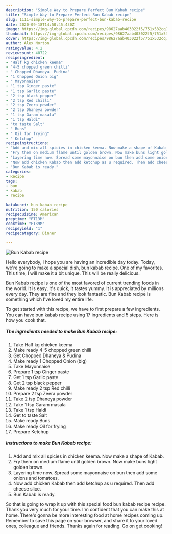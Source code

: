 ```yaml
---
description: "Simple Way to Prepare Perfect Bun Kabab recipe"
title: "Simple Way to Prepare Perfect Bun Kabab recipe"
slug: 1111-simple-way-to-prepare-perfect-bun-kabab-recipe
date: 2020-09-18T14:50:45.430Z
image: https://img-global.cpcdn.com/recipes/98627aab403022f5/751x532cq70/bun-kabab-recipe-recipe-main-photo.jpg
thumbnail: https://img-global.cpcdn.com/recipes/98627aab403022f5/751x532cq70/bun-kabab-recipe-recipe-main-photo.jpg
cover: https://img-global.cpcdn.com/recipes/98627aab403022f5/751x532cq70/bun-kabab-recipe-recipe-main-photo.jpg
author: Alex Norton
ratingvalue: 4.2
reviewcount: 48722
recipeingredient:
- "Half kg chicken keema"
- "4-5 chopped green chilli"
- " Chopped Dhaneya  Pudina"
- "1 Chopped Onion big"
- " Mayonnaise"
- "1 tsp Ginger paste"
- "1 tsp Garlic paste"
- "2 tsp black pepper"
- "2 tsp Red chilli"
- "2 tsp Zeera powder"
- "2 tsp Dhaneya powder"
- "1 tsp Garam masala"
- "1 tsp Haldi"
- "to taste Salt"
- " Buns"
- " Oil for frying"
- " Ketchup"
recipeinstructions:
- "Add and mix all spicies in chicken keema. Now make a shape of Kabab."
- "Fry them on medium flame until golden brown. Now make buns light golden brown."
- "Layering time now. Spread some mayonnaise on bun then add some onions and tomatoes."
- "Now add chicken Kabab then add ketchup as u required. Then add cheese slice."
- "Bun Kabab is ready."
categories:
- Recipe
tags:
- bun
- kabab
- recipe

katakunci: bun kabab recipe 
nutrition: 150 calories
recipecuisine: American
preptime: "PT13M"
cooktime: "PT39M"
recipeyield: "1"
recipecategory: Dinner

---
```



![Bun Kabab recipe](https://img-global.cpcdn.com/recipes/98627aab403022f5/751x532cq70/bun-kabab-recipe-recipe-main-photo.jpg)

Hello everybody, I hope you are having an incredible day today. Today, we're going to make a special dish, bun kabab recipe. One of my favorites. This time, I will make it a bit unique. This will be really delicious.



Bun Kabab recipe is one of the most favored of current trending foods in the world. It is easy, it's quick, it tastes yummy. It is appreciated by millions every day. They are fine and they look fantastic. Bun Kabab recipe is something which I've loved my entire life.


To get started with this recipe, we have to first prepare a few ingredients. You can have bun kabab recipe using 17 ingredients and 5 steps. Here is how you cook that.

<!--inarticleads1-->

##### The ingredients needed to make Bun Kabab recipe:

1. Take Half kg chicken keema
1. Make ready 4-5 chopped green chilli
1. Get  Chopped Dhaneya &amp; Pudina
1. Make ready 1 Chopped Onion (big)
1. Take  Mayonnaise
1. Prepare 1 tsp Ginger paste
1. Get 1 tsp Garlic paste
1. Get 2 tsp black pepper
1. Make ready 2 tsp Red chilli
1. Prepare 2 tsp Zeera powder
1. Take 2 tsp Dhaneya powder
1. Take 1 tsp Garam masala
1. Take 1 tsp Haldi
1. Get to taste Salt
1. Make ready  Buns
1. Make ready  Oil for frying
1. Prepare  Ketchup




<!--inarticleads2-->

##### Instructions to make Bun Kabab recipe:

1. Add and mix all spicies in chicken keema. Now make a shape of Kabab.
1. Fry them on medium flame until golden brown. Now make buns light golden brown.
1. Layering time now. Spread some mayonnaise on bun then add some onions and tomatoes.
1. Now add chicken Kabab then add ketchup as u required. Then add cheese slice.
1. Bun Kabab is ready.




So that is going to wrap it up with this special food bun kabab recipe recipe. Thank you very much for your time. I'm confident that you can make this at home. There's gonna be more interesting food at home recipes coming up. Remember to save this page on your browser, and share it to your loved ones, colleague and friends. Thanks again for reading. Go on get cooking!
